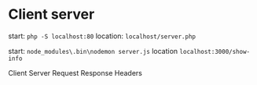 Client server
=============

start: `php -S localhost:80`
location: `localhost/server.php`

start: `node_modules\.bin\nodemon server.js`
location `localhost:3000/show-info`


Client
Server
Request 
Response
Headers
